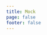 ```yaml
---
title: Mock
page: false
footer: false
---
```


<script setup>
import MockIndex from './index.vue'
</script>

<MockIndex />
